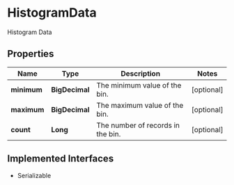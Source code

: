 

# HistogramData

Histogram Data

## Properties

Name | Type | Description | Notes
------------ | ------------- | ------------- | -------------
**minimum** | **BigDecimal** | The minimum value of the bin. |  [optional]
**maximum** | **BigDecimal** | The maximum value of the bin. |  [optional]
**count** | **Long** | The number of records in the bin. |  [optional]


## Implemented Interfaces

* Serializable


